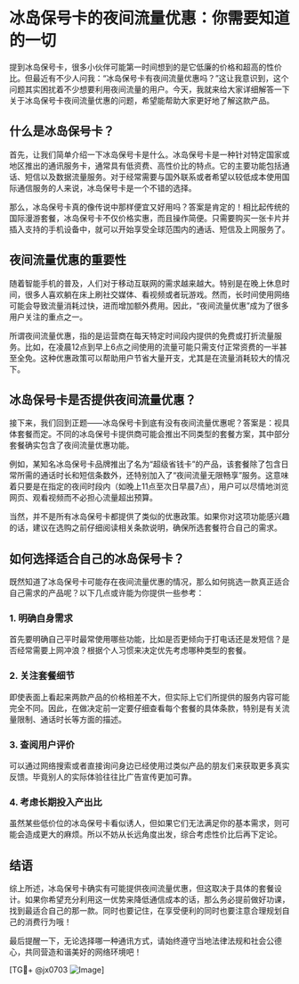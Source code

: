 # 冰岛保号卡的夜间流量优惠：你需要知道的一切

提到冰岛保号卡，很多小伙伴可能第一时间想到的是它低廉的价格和超高的性价比。但最近有不少人问我：“冰岛保号卡有夜间流量优惠吗？”这让我意识到，这个问题其实困扰着不少想要利用夜间流量的用户。今天，我就来给大家详细解答一下关于冰岛保号卡夜间流量优惠的问题，希望能帮助大家更好地了解这款产品。

## 什么是冰岛保号卡？

首先，让我们简单介绍一下冰岛保号卡是什么。冰岛保号卡是一种针对特定国家或地区推出的通讯服务卡，通常具有低资费、高性价比的特点。它的主要功能包括通话、短信以及数据流量服务。对于经常需要与国外联系或者希望以较低成本使用国际通信服务的人来说，冰岛保号卡是一个不错的选择。

那么，冰岛保号卡真的像传说中那样便宜又好用吗？答案是肯定的！相比起传统的国际漫游套餐，冰岛保号卡不仅价格实惠，而且操作简便。只需要购买一张卡片并插入支持的手机设备中，就可以开始享受全球范围内的通话、短信及上网服务了。

## 夜间流量优惠的重要性

随着智能手机的普及，人们对于移动互联网的需求越来越大。特别是在晚上休息时间，很多人喜欢躺在床上刷社交媒体、看视频或者玩游戏。然而，长时间使用网络可能会导致流量消耗过快，进而增加额外费用。因此，“夜间流量优惠”成为了很多用户关注的重点之一。

所谓夜间流量优惠，指的是运营商在每天特定时间段内提供的免费或打折流量服务。比如，在凌晨12点到早上6点之间使用的流量可能只需支付正常资费的一半甚至全免。这种优惠政策可以帮助用户节省大量开支，尤其是在流量消耗较大的情况下。

## 冰岛保号卡是否提供夜间流量优惠？

接下来，我们回到正题——冰岛保号卡到底有没有夜间流量优惠呢？答案是：视具体套餐而定。不同的冰岛保号卡提供商可能会推出不同类型的套餐方案，其中部分套餐确实包含了夜间流量优惠功能。

例如，某知名冰岛保号卡品牌推出了名为“超级省钱卡”的产品，该套餐除了包含日常所需的通话时长和短信条数外，还特别加入了“夜间流量无限畅享”服务。这意味着只要是在指定的夜间时段内（如晚上11点至次日早晨7点），用户可以尽情地浏览网页、观看视频而不必担心流量超出预算。

当然，并不是所有冰岛保号卡都提供了类似的优惠政策。如果你对这项功能感兴趣的话，建议在选购之前仔细阅读相关条款说明，确保所选套餐符合自己的需求。

## 如何选择适合自己的冰岛保号卡？

既然知道了冰岛保号卡可能存在夜间流量优惠的情况，那么如何挑选一款真正适合自己需求的产品呢？以下几点或许能为你提供一些参考：

### 1. 明确自身需求
首先要明确自己平时最常使用哪些功能，比如是否更倾向于打电话还是发短信？是否经常需要上网冲浪？根据个人习惯来决定优先考虑哪种类型的套餐。

### 2. 关注套餐细节
即使表面上看起来两款产品的价格相差不大，但实际上它们所提供的服务内容可能完全不同。因此，在做决定前一定要仔细查看每个套餐的具体条款，特别是有关流量限制、通话时长等方面的描述。

### 3. 查阅用户评价
可以通过网络搜索或者直接询问身边已经使用过类似产品的朋友们来获取更多真实反馈。毕竟别人的实际体验往往比广告宣传更加可靠。

### 4. 考虑长期投入产出比
虽然某些低价位的冰岛保号卡看似诱人，但如果它们无法满足你的基本需求，则可能会造成更大的麻烦。所以不妨从长远角度出发，综合考虑性价比后再下定论。

## 结语

综上所述，冰岛保号卡确实有可能提供夜间流量优惠，但这取决于具体的套餐设计。如果你希望充分利用这一优势来降低通信成本的话，那么务必提前做好功课，找到最适合自己的那一款。同时也要记住，在享受便利的同时也要注意合理规划自己的消费行为哦！

最后提醒一下，无论选择哪一种通讯方式，请始终遵守当地法律法规和社会公德心，共同营造和谐美好的网络环境吧！

[TG💪+ @jx0703 ![Image](https://github.com/user-attachments/assets/dbca1d08-cadb-493c-b0ec-ad6f7a83f270)]